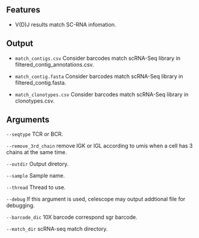 ## Features

- V(D)J results match SC-RNA infomation.

## Output
- `match_contigs.csv` Consider barcodes match scRNA-Seq library in filtered_contig_annotations.csv.

- `match_contig.fasta` Consider barcodes match scRNA-Seq library in filtered_contig.fasta.

- `match_clonotypes.csv` Consider barcodes match scRNA-Seq library in clonotypes.csv.
## Arguments
`--seqtype` TCR or BCR.

`--remove_3rd_chain` remove IGK or IGL according to umis when a cell has 3 chains at the same time.

`--outdir` Output diretory.

`--sample` Sample name.

`--thread` Thread to use.

`--debug` If this argument is used, celescope may output addtional file for debugging.

`--barcode_dic` 10X barcode correspond sgr barcode.

`--match_dir` scRNA-seq match directory.

